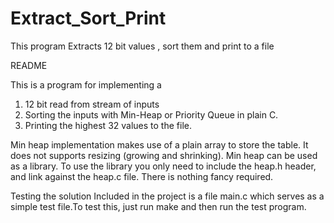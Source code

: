# Extract_Sort_Print
This program Extracts 12 bit values , sort them and print to a file

README

This is a program for implementing a 
1. 12 bit read from stream of inputs
2. Sorting the inputs with Min-Heap or Priority Queue in plain C. 
3. Printing the highest 32 values to the file.



Min heap implementation makes use of a plain array to store the table. It does not supports resizing (growing and shrinking).
Min heap can be used as a library.
To use the library you only need to include the heap.h header, and link against the heap.c file. There is nothing fancy required.

Testing the solution
Included in the project is a file main.c which serves as a simple test file.To test this, just run make and then run the test program.
